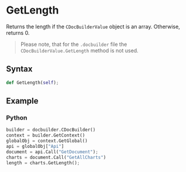 # GetLength

Returns the length if the `CDocBuilderValue` object is an array. Otherwise, returns 0.

> Please note, that for the `.docbuilder` file the `CDocBuilderValue.GetLength` method is not used.

## Syntax

```py
def GetLength(self);
```

## Example

### Python

``` py
builder = docbuilder.CDocBuilder()
context = builder.GetContext()
globalObj = context.GetGlobal()
api = globalObj["Api"]
document = api.Call("GetDocument");
charts = document.Call("GetAllCharts")
length = charts.GetLength();
```
